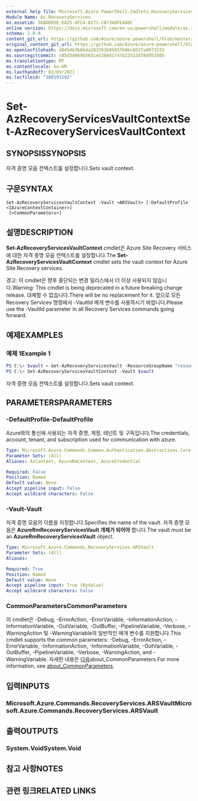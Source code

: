 ```yaml
---
external help file: Microsoft.Azure.PowerShell.Cmdlets.RecoveryServices.dll-Help.xml
Module Name: Az.RecoveryServices
ms.assetid: 368DD95E-EA25-4FC4-8171-CB7348FE480C
online version: https://docs.microsoft.com/en-us/powershell/module/az.recoveryservices/set-azrecoveryservicesvaultcontext
schema: 2.0.0
content_git_url: https://github.com/Azure/azure-powershell/blob/master/src/RecoveryServices/RecoveryServices/help/Set-AzRecoveryServicesVaultContext.md
original_content_git_url: https://github.com/Azure/azure-powershell/blob/master/src/RecoveryServices/RecoveryServices/help/Set-AzRecoveryServicesVaultContext.md
ms.openlocfilehash: 48454b3b6bda283763b05657b0bc652fa9973233
ms.sourcegitcommit: c05d3d669b5631e526841f47b22513d78495350b
ms.translationtype: MT
ms.contentlocale: ko-KR
ms.lasthandoff: 02/09/2021
ms.locfileid: "100191292"
---
```

# <span data-ttu-id="08ccb-101">Set-AzRecoveryServicesVaultContext</span><span class="sxs-lookup"><span data-stu-id="08ccb-101">Set-AzRecoveryServicesVaultContext</span></span>

## <span data-ttu-id="08ccb-102">SYNOPSIS</span><span class="sxs-lookup"><span data-stu-id="08ccb-102">SYNOPSIS</span></span>

<span data-ttu-id="08ccb-103">자격 증명 모음 컨텍스트를 설정합니다.</span><span class="sxs-lookup"><span data-stu-id="08ccb-103">Sets vault context.</span></span>

## <span data-ttu-id="08ccb-104">구문</span><span class="sxs-lookup"><span data-stu-id="08ccb-104">SYNTAX</span></span>

```
Set-AzRecoveryServicesVaultContext -Vault <ARSVault> [-DefaultProfile <IAzureContextContainer>]
 [<CommonParameters>]
```

## <span data-ttu-id="08ccb-105">설명</span><span class="sxs-lookup"><span data-stu-id="08ccb-105">DESCRIPTION</span></span>

<span data-ttu-id="08ccb-106">**Set-AzRecoveryServicesVaultContext** cmdlet은 Azure Site Recovery 서비스에 대한 자격 증명 모음 컨텍스트를 설정합니다.</span><span class="sxs-lookup"><span data-stu-id="08ccb-106">The **Set-AzRecoveryServicesVaultContext** cmdlet sets the vault context for Azure Site Recovery services.</span></span>

<span data-ttu-id="08ccb-107">경고: 이 cmdlet은 향후 중단되는 변경 릴리스에서 더 이상 사용되지 않습니다.</span><span class="sxs-lookup"><span data-stu-id="08ccb-107">Warning: This cmdlet is being deprecated in a future breaking change release.</span></span> <span data-ttu-id="08ccb-108">대체할 수 없습니다.</span><span class="sxs-lookup"><span data-stu-id="08ccb-108">There will be no replacement for it.</span></span> <span data-ttu-id="08ccb-109">앞으로 모든 Recovery Services 명령에서 -VaultId 매개 변수를 사용하시기 바랍니다.</span><span class="sxs-lookup"><span data-stu-id="08ccb-109">Please use the -VaultId parameter in all Recovery Services commands going forward.</span></span>

## <span data-ttu-id="08ccb-110">예제</span><span class="sxs-lookup"><span data-stu-id="08ccb-110">EXAMPLES</span></span>

### <span data-ttu-id="08ccb-111">예제 1</span><span class="sxs-lookup"><span data-stu-id="08ccb-111">Example 1</span></span>

```powershell
PS C:\> $vault = Get-AzRecoveryServicesVault -ResourceGroupName "resourceGroup" -Name "vaultName"
PS C:\> Set-AzRecoveryServicesVaultContext -Vault $vault
```

<span data-ttu-id="08ccb-112">자격 증명 모음 컨텍스트를 설정합니다.</span><span class="sxs-lookup"><span data-stu-id="08ccb-112">Sets vault context.</span></span>

## <span data-ttu-id="08ccb-113">PARAMETERS</span><span class="sxs-lookup"><span data-stu-id="08ccb-113">PARAMETERS</span></span>

### <span data-ttu-id="08ccb-114">-DefaultProfile</span><span class="sxs-lookup"><span data-stu-id="08ccb-114">-DefaultProfile</span></span>

<span data-ttu-id="08ccb-115">Azure와의 통신에 사용되는 자격 증명, 계정, 테넌트 및 구독입니다.</span><span class="sxs-lookup"><span data-stu-id="08ccb-115">The credentials, account, tenant, and subscription used for communication with azure.</span></span>

```yaml
Type: Microsoft.Azure.Commands.Common.Authentication.Abstractions.Core.IAzureContextContainer
Parameter Sets: (All)
Aliases: AzContext, AzureRmContext, AzureCredential

Required: False
Position: Named
Default value: None
Accept pipeline input: False
Accept wildcard characters: False
```

### <span data-ttu-id="08ccb-116">-Vault</span><span class="sxs-lookup"><span data-stu-id="08ccb-116">-Vault</span></span>

<span data-ttu-id="08ccb-117">자격 증명 모음의 이름을 지정합니다.</span><span class="sxs-lookup"><span data-stu-id="08ccb-117">Specifies the name of the vault.</span></span>
<span data-ttu-id="08ccb-118">자격 증명 모음은 **AzureRmRecoveryServicesVault 개체가 되어야** 합니다.</span><span class="sxs-lookup"><span data-stu-id="08ccb-118">The vault must be an **AzureRmRecoveryServicesVault** object.</span></span>

```yaml
Type: Microsoft.Azure.Commands.RecoveryServices.ARSVault
Parameter Sets: (All)
Aliases:

Required: True
Position: Named
Default value: None
Accept pipeline input: True (ByValue)
Accept wildcard characters: False
```

### <span data-ttu-id="08ccb-119">CommonParameters</span><span class="sxs-lookup"><span data-stu-id="08ccb-119">CommonParameters</span></span>
<span data-ttu-id="08ccb-120">이 cmdlet은 -Debug, -ErrorAction, -ErrorVariable, -InformationAction, -InformationVariable, -OutVariable, -OutBuffer, -PipelineVariable, -Verbose, -WarningAction 및 -WarningVariable의 일반적인 매개 변수를 지원합니다.</span><span class="sxs-lookup"><span data-stu-id="08ccb-120">This cmdlet supports the common parameters: -Debug, -ErrorAction, -ErrorVariable, -InformationAction, -InformationVariable, -OutVariable, -OutBuffer, -PipelineVariable, -Verbose, -WarningAction, and -WarningVariable.</span></span> <span data-ttu-id="08ccb-121">자세한 내용은 [다음](http://go.microsoft.com/fwlink/?LinkID=113216)about_CommonParameters.</span><span class="sxs-lookup"><span data-stu-id="08ccb-121">For more information, see [about_CommonParameters](http://go.microsoft.com/fwlink/?LinkID=113216).</span></span>

## <span data-ttu-id="08ccb-122">입력</span><span class="sxs-lookup"><span data-stu-id="08ccb-122">INPUTS</span></span>

### <span data-ttu-id="08ccb-123">Microsoft.Azure.Commands.RecoveryServices.ARSVault</span><span class="sxs-lookup"><span data-stu-id="08ccb-123">Microsoft.Azure.Commands.RecoveryServices.ARSVault</span></span>

## <span data-ttu-id="08ccb-124">출력</span><span class="sxs-lookup"><span data-stu-id="08ccb-124">OUTPUTS</span></span>

### <span data-ttu-id="08ccb-125">System.Void</span><span class="sxs-lookup"><span data-stu-id="08ccb-125">System.Void</span></span>

## <span data-ttu-id="08ccb-126">참고 사항</span><span class="sxs-lookup"><span data-stu-id="08ccb-126">NOTES</span></span>

## <span data-ttu-id="08ccb-127">관련 링크</span><span class="sxs-lookup"><span data-stu-id="08ccb-127">RELATED LINKS</span></span>
